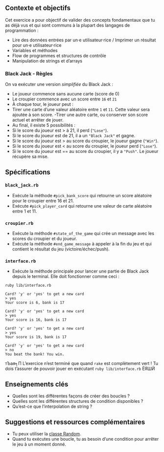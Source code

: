 Contexte et objectifs
---------------------

Cet exercice a pour objectif de valider des concepts fondamentaux que tu as déjà vus et qui sont communs à la plupart des langages de programmation :

-   Lire des données entrées par un·e utilisateur·rice / Imprimer un résultat pour un·e utilisateur·rice
-   Variables et méthodes
-   Flow de programmes et structures de contrôle
-   Manipulation de strings et d’arrays

### Black Jack - Règles

On va exécuter une version *simplifiée* du Black Jack :

-   Le joueur commence sans aucune carte (score de 0)
-   Le croupier commence avec un score entre `16` et `21`
-   À chaque tour, le joueur peut :
-   Tirer une carte d’une valeur aléatoire entre `1` et `11`. Cette valeur sera ajoutée à son score.
    -Tirer une autre carte, ou conserver son score actuel et arrêter de jouer.
-   Au final, il existe 5 possibilités :
-   Si le score du joueur est \> à 21, il perd (`"Lose"`).
-   Si le score du joueur est de 21, il a un `"Black Jack"` et gagne.
-   Si le score du joueur est \> au score du croupier, le joueur gagne (`"Win"`).
-   Si le score du joueur est \< au score du croupier, le joueur perd (`"Lose"`).
-   Si le score du joueur est == au score du croupier, il y a `"Push"`. Le joueur récupère sa mise.

Spécifications
--------------

### `black_jack.rb`

-   Exécute la méthode `#pick_bank_score` qui retourne un score aléatoire pour le croupier entre 16 et 21.
-   Exécute `#pick_player_card` qui retourne une valeur de carte aléatoire entre 1 et 11.

### `croupier.rb`

-   Exécute la méthode `#state_of_the_game` qui crée un message avec les scores du croupier et du joueur.
-   Exécute la méthode `#end_game_message` à appeler à la fin du jeu et qui contient le résultat du jeu (victoire/échec/push).

### `interface.rb`

-   Exécute la méthode principale pour lancer une partie de Black Jack depuis le terminal. Elle doit fonctionner comme ceci :

``` {.bash}
ruby lib/interface.rb

Card? 'y' or 'yes' to get a new card
> yes
Your score is 6, bank is 17

Card? 'y' or 'yes' to get a new card
> yes
Your score is 16, bank is 17

Card? 'y' or 'yes' to get a new card
> yes
Your score is 19, bank is 17

Card? 'y' or 'yes' to get a new card
> no
You beat the bank! You win.
```

тЪая╕П L’exercice n’est terminé que quand `rake` est complètement vert ! Tu dois t’assurer de pouvoir jouer en exécutant `ruby lib/interface.rb` ЁЯШЙ

Enseignements clés
------------------

-   Quelles sont les différentes façons de créer des boucles ?
-   Quelles sont les différentes structures de condition disponibles ?
-   Qu’est-ce que l’interpolation de string ?

Suggestions et ressources complémentaires
-----------------------------------------

-   Tu peux utiliser la [classe Random](http://www.ruby-doc.org/core-2.5.3/Random.html).
-   Quand tu exécutes une boucle, tu as besoin d’une condition pour arrêter le jeu à un moment donné.

